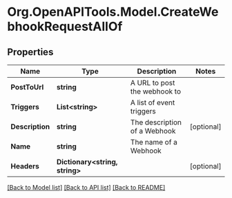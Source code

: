 
# Org.OpenAPITools.Model.CreateWebhookRequestAllOf

## Properties

Name | Type | Description | Notes
------------ | ------------- | ------------- | -------------
**PostToUrl** | **string** | A URL to post the webhook to | 
**Triggers** | **List&lt;string&gt;** | A list of event triggers | 
**Description** | **string** | The description of a Webhook | [optional] 
**Name** | **string** | The name of a Webhook | 
**Headers** | **Dictionary&lt;string, string&gt;** |  | [optional] 

[[Back to Model list]](../README.md#documentation-for-models)
[[Back to API list]](../README.md#documentation-for-api-endpoints)
[[Back to README]](../README.md)

